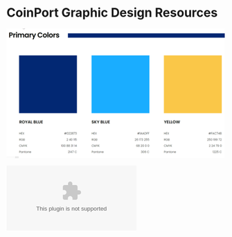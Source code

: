 # CoinPort Graphic Design Resources

![CoinPort Primary Colours](../graphics/CoinPort_PrimaryColors.png)

![CoinPort Logo EPS](../graphics/CoinPort_logo_default.eps)



